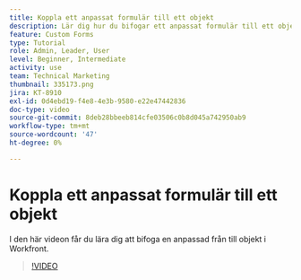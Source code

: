 ```yaml
---
title: Koppla ett anpassat formulär till ett objekt
description: Lär dig hur du bifogar ett anpassat formulär till ett objekt och gör anpassade fält synliga i rapporter.
feature: Custom Forms
type: Tutorial
role: Admin, Leader, User
level: Beginner, Intermediate
activity: use
team: Technical Marketing
thumbnail: 335173.png
jira: KT-8910
exl-id: 0d4ebd19-f4e8-4e3b-9580-e22e47442836
doc-type: video
source-git-commit: 8deb28bbeeb814cfe03506c0b8d045a742950ab9
workflow-type: tm+mt
source-wordcount: '47'
ht-degree: 0%

---
```


# Koppla ett anpassat formulär till ett objekt

I den här videon får du lära dig att bifoga en anpassad från till objekt i Workfront.

>[!VIDEO](https://video.tv.adobe.com/v/335173/?quality=12&learn=on)
